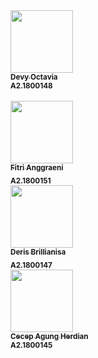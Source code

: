<td align="center"><a href="#"><img src="https://avatars0.githubusercontent.com/u/66719596?s=400&u=2c4d2aaf4ae0e36adcdcd020ffe6313014a3ca78&v=4" width="100px;" alt=""/><br /><sub><b>Devy Octavia</b></sub></a><br />
<sub><b>A2.1800148</b></sub></td>
<br></br>
<td align="center"><a href="#"><img src="" width="100px;" alt=""/><br /><sub><b>Fitri Anggraeni</b></sub></a><br /><sub><b>A2.1800151</b></sub></td>
<brr></br>
<td align="center"><a href="#"><img src="" width="100px;" alt=""/><br /><sub><b>Deris Brillianisa</b></sub></a><br /><sub><b>A2.1800147</b></sub></td>
<brr></br>
<td align="center"><a href="#"><img src="" width="100px;" alt=""/><br /><sub><b>Cecep Agung Herdian</b></sub></a><br /><sub><b>A2.1800145</b></sub></td>
